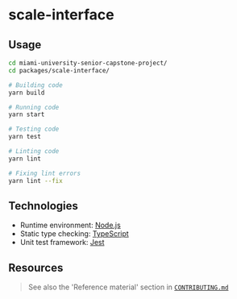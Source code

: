 [Node.js]: https://nodejs.org/en/docs/
[TypeScript]: https://www.typescriptlang.org/
[Jest]: https://jestjs.io/

# scale-interface

## Usage

```bash
cd miami-university-senior-capstone-project/
cd packages/scale-interface/

# Building code
yarn build

# Running code
yarn start

# Testing code
yarn test

# Linting code
yarn lint

# Fixing lint errors
yarn lint --fix
```

## Technologies

- Runtime environment: [Node.js]
- Static type checking: [TypeScript]
- Unit test framework: [Jest]

## Resources

> See also the 'Reference material' section in [`CONTRIBUTING.md`](../../CONTRIBUTING.md)

